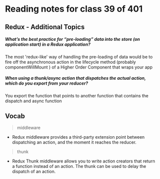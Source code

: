 # Reading notes for class 39 of 401

## Redux - Additional Topics

##### What’s the best practice for “pre-loading” data into the store (on application start) in a Redux application?
The most 'redux-like' way of handling the pre-loading of data would be to fire off the asynchronous action in the lifecycle method (probably componentWillMount ) of a Higher Order Component that wraps your app

##### When using a thunk/async action that dispatches the actual action, which do you export from your reducer?
You export the function that points to another function that contains the dispatch and async function

## Vocab

> middleware
* Redux middleware provides a third-party extension point between dispatching an action, and the moment it reaches the reducer.

> thunk
* Redux Thunk middleware allows you to write action creators that return a function instead of an action. The thunk can be used to delay the dispatch of an action.
